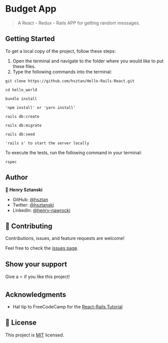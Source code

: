 # Budget App

> A React - Redux - Rails APP for getting random messages.

## Getting Started

To get a local copy of the project, follow these steps: 
1. Open the terminal and navigate to the folder where you would like to put these files.
2. Type the following commands into the terminal: 
 ```
 git clone https://github.com/hsztan/Hello-Rails-React.git
 ```
 ```
 cd hello_world
 ```

```
bundle install
```
```
'npm install' or 'yarn install'
```
```
rails db:create
```
```
rails db:migrate
```
```
rails db:seed
```

```
'rails s' to start the server locally
```

To execute the tests, run the following command in your terminal:
```
rspec
```

## Author

👤 **Henry Sztanski**

- GitHub: [@hsztan](https://github.com/hsztan)
- Twitter: [@hsztanski](https://github.com/hsztan)
- LinkedIn: [@henry-nawrocki](https://linkedin.com/in/henry-nawrocki)

## 🤝 Contributing

Contributions, issues, and feature requests are welcome!

Feel free to check the [issues page](https://github.com/hsztan/Hello-Rails-React/issues).

## Show your support

Give a ⭐️ if you like this project!

## Acknowledgments

- Hat tip to FreeCodeCamp for the [React-Rails Tutorial](https://www.freecodecamp.org/news/how-to-create-a-rails-project-with-a-react-and-redux-front-end-8b01e17a1db/)

## 📝 License

This project is [MIT](./LICENSE) licensed.